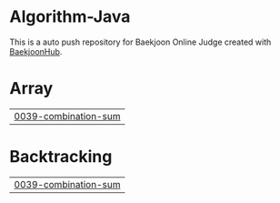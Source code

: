 # Algorithm-Java
This is a auto push repository for Baekjoon Online Judge created with [BaekjoonHub](https://github.com/BaekjoonHub/BaekjoonHub).


# Array
|  |
| ------- |
| [0039-combination-sum](https://github.com/sejineer/Problem-Solving/tree/master/0039-combination-sum) |
# Backtracking
|  |
| ------- |
| [0039-combination-sum](https://github.com/sejineer/Problem-Solving/tree/master/0039-combination-sum) |